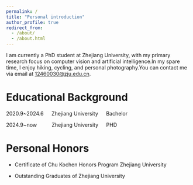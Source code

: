 ```yaml
---
permalink: /
title: "Personal introduction"
author_profile: true
redirect_from: 
  - /about/
  - /about.html
---
```


I am currently a PhD student at Zhejiang University, with my primary research focus on computer vision and artificial intelligence.In my spare time, I enjoy hiking, cycling, and personal photography.You can contact me via email at [12460030@zju.edu.cn](12460030@zju.edu.cn).

# Educational Background

2020.9~2024.6  &emsp;  Zhejiang University  &emsp;  Bachelor

2024.9~now  &emsp; &ensp; &nbsp; Zhejiang University  &emsp;  PHD

# Personal Honors

- Certificate of Chu Kochen Honors Program Zhejiang University

- Outstanding Graduates of Zhejiang University
